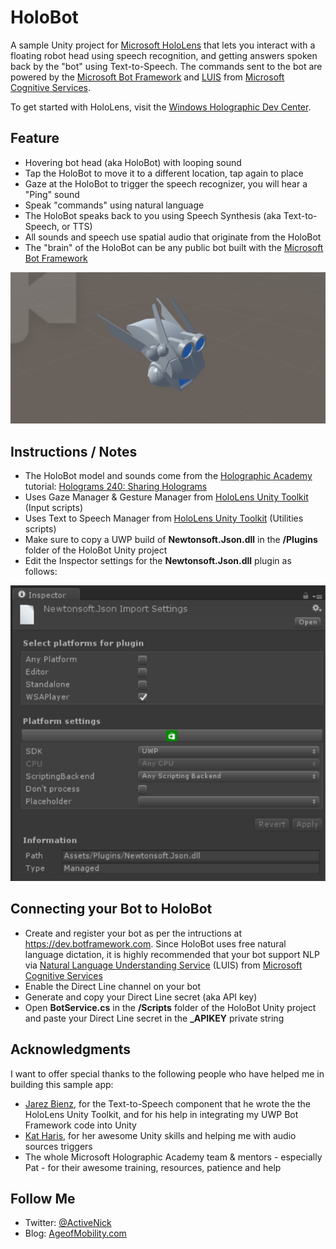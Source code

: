# HoloBot
A sample Unity project for [Microsoft HoloLens](http://hololens.com) that lets you interact with a floating robot head using speech recognition, and getting answers spoken back by the "bot" using Text-to-Speech. The commands sent to the bot are powered by the [Microsoft Bot Framework](https://dev.botframework.com/) and [LUIS](https://www.microsoft.com/cognitive-services/en-us/language-understanding-intelligent-service-luis) from [Microsoft Cognitive Services](https://www.microsoft.com/cognitive-services).

To get started with HoloLens, visit the [Windows Holographic Dev Center](https://developer.microsoft.com/windows/holographic).

## Feature
- Hovering bot head (aka HoloBot) with looping sound
- Tap the HoloBot to move it to a different location, tap again to place
- Gaze at the HoloBot to trigger the speech recognizer, you will hear a "Ping" sound
- Speak "commands" using natural language
- The HoloBot speaks back to you using Speech Synthesis (aka Text-to-Speech, or TTS)
- All sounds and speech use spatial audio that originate from the HoloBot
- The "brain" of the HoloBot can be any public bot built with the [Microsoft Bot Framework](https://dev.botframework.com/)

![All](Screenshots/PolyBotScene.PNG)

## Instructions / Notes
- The HoloBot model and sounds come from the [Holographic Academy](https://developer.microsoft.com/en-us/windows/holographic/academy) tutorial: [Holograms 240: Sharing Holograms](https://developer.microsoft.com/en-us/windows/holographic/holograms_240)
- Uses Gaze Manager & Gesture Manager from [HoloLens Unity Toolkit](https://github.com/microsoft/HoloToolkit-Unity) (Input scripts)
- Uses Text to Speech Manager from [HoloLens Unity Toolkit](https://github.com/microsoft/HoloToolkit-Unity) (Utilities scripts)
- Make sure to copy a UWP build of **Newtonsoft.Json.dll** in the **/Plugins** folder of the HoloBot Unity project
- Edit the Inspector settings for the **Newtonsoft.Json.dll** plugin as follows:

![All](Screenshots/PluginSettings.PNG)

## Connecting your Bot to HoloBot
- Create and register your bot as per the intructions at https://dev.botframework.com. Since HoloBot uses free natural language dictation, it is highly recommended that your bot support NLP via [Natural Language Understanding Service](https://www.microsoft.com/cognitive-services/en-us/language-understanding-intelligent-service-luis) (LUIS) from [Microsoft Cognitive Services](https://www.microsoft.com/cognitive-services)
- Enable the Direct Line channel on your bot
- Generate and copy your Direct Line secret (aka API key)
- Open **BotService.cs** in the **/Scripts** folder of the HoloBot Unity project and paste your Direct Line secret in the **_APIKEY** private string

## Acknowledgments
I want to offer special thanks to the following people who have helped me in building this sample app:
- [Jarez Bienz](https://github.com/jbienzms), for the Text-to-Speech component that he wrote the the HoloLens Unity Toolkit, and for his help in integrating my UWP Bot Framework code into Unity
- [Kat Haris](https://github.com/KatVHarris), for her awesome Unity skills and helping me with audio sources triggers
- The whole Microsoft Holographic Academy team & mentors - especially Pat - for their awesome training, resources, patience and help

## Follow Me
* Twitter: [@ActiveNick](http://twitter.com/ActiveNick)
* Blog: [AgeofMobility.com](http://AgeofMobility.com)
